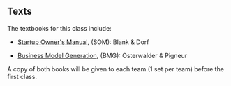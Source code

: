 ## Texts

The textbooks for this class include:

* [Startup Owner's Manual](http://www.amazon.com/The-Startup-Owners-Manual-Step-By-Step/dp/0984999302), (SOM): Blank & Dorf

* [Business Model Generation](http://www.amazon.com/gp/product/0470876417/ref=pd_lpo_sbs_dp_ss_2?pf_rd_p=1944687662&pf_rd_s=lpo-top-stripe-1&pf_rd_t=201&pf_rd_i=0984999302&pf_rd_m=ATVPDKIKX0DER&pf_rd_r=0TYTJ849SB86WFQN20Y3), (BMG): Osterwalder & Pigneur

A copy of both books will be given to each team (1 set per team) before the first class.
